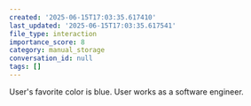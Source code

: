 ```yaml
---
created: '2025-06-15T17:03:35.617410'
last_updated: '2025-06-15T17:03:35.617541'
file_type: interaction
importance_score: 8
category: manual_storage
conversation_id: null
tags: []
---
```


User's favorite color is blue. User works as a software engineer.